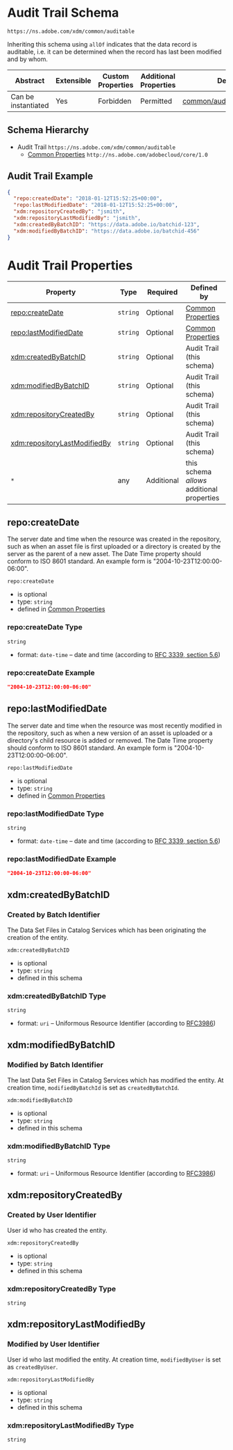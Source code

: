 
# Audit Trail Schema

```
https://ns.adobe.com/xdm/common/auditable
```

Inheriting this schema using `allOf` indicates that the data record is auditable, i.e. it can be determined when the record has last been modified and by whom.

| Abstract | Extensible | Custom Properties | Additional Properties | Defined In |
|----------|------------|-------------------|-----------------------|------------|
| Can be instantiated | Yes | Forbidden | Permitted | [common/auditable.schema.json](common/auditable.schema.json) |

## Schema Hierarchy

* Audit Trail `https://ns.adobe.com/xdm/common/auditable`
  * [Common Properties](../external/repo/common.schema.md) `http://ns.adobe.com/adobecloud/core/1.0`

## Audit Trail Example
```json
{
  "repo:createdDate": "2018-01-12T15:52:25+00:00",
  "repo:lastModifiedDate": "2018-01-12T15:52:25+00:00",
  "xdm:repositoryCreatedBy": "jsmith",
  "xdm:repositoryLastModifiedBy": "jsmith",
  "xdm:createdByBatchID": "https://data.adobe.io/batchid-123",
  "xdm:modifiedByBatchID": "https://data.adobe.io/batchid-456"
}
```

# Audit Trail Properties

| Property | Type | Required | Defined by |
|----------|------|----------|------------|
| [repo:createDate](#repocreateDate) | `string` | Optional | [Common Properties](../external/repo/common.schema.md#repocreateDate) |
| [repo:lastModifiedDate](#repolastModifiedDate) | `string` | Optional | [Common Properties](../external/repo/common.schema.md#repolastModifiedDate) |
| [xdm:createdByBatchID](#xdmcreatedByBatchID) | `string` | Optional | Audit Trail (this schema) |
| [xdm:modifiedByBatchID](#xdmmodifiedByBatchID) | `string` | Optional | Audit Trail (this schema) |
| [xdm:repositoryCreatedBy](#xdmrepositoryCreatedBy) | `string` | Optional | Audit Trail (this schema) |
| [xdm:repositoryLastModifiedBy](#xdmrepositoryLastModifiedBy) | `string` | Optional | Audit Trail (this schema) |
| `*` | any | Additional | this schema *allows* additional properties |

## repo:createDate

The server date and time when the resource was created in the repository, such as when an asset file is first uploaded or a directory is created by the server as the parent of a new asset. The Date Time property should conform to ISO 8601 standard. An example form is &#34;2004-10-23T12:00:00-06:00&#34;.

`repo:createDate`
* is optional
* type: `string`
* defined in [Common Properties](../external/repo/common.schema.md#repo:createDate)

### repo:createDate Type


`string`
* format: `date-time` – date and time (according to [RFC 3339, section 5.6](http://tools.ietf.org/html/rfc3339))




### repo:createDate Example

```json
"2004-10-23T12:00:00-06:00"
```


## repo:lastModifiedDate

The server date and time when the resource was most recently modified in the repository, such as when a new version of an asset is uploaded or a directory&#39;s child resource is added or removed. The Date Time property should conform to ISO 8601 standard. An example form is &#34;2004-10-23T12:00:00-06:00&#34;.

`repo:lastModifiedDate`
* is optional
* type: `string`
* defined in [Common Properties](../external/repo/common.schema.md#repo:lastModifiedDate)

### repo:lastModifiedDate Type


`string`
* format: `date-time` – date and time (according to [RFC 3339, section 5.6](http://tools.ietf.org/html/rfc3339))




### repo:lastModifiedDate Example

```json
"2004-10-23T12:00:00-06:00"
```


## xdm:createdByBatchID
### Created by Batch Identifier

The Data Set Files in Catalog Services which has been originating the creation of the entity.


`xdm:createdByBatchID`
* is optional
* type: `string`
* defined in this schema

### xdm:createdByBatchID Type


`string`
* format: `uri` – Uniformous Resource Identifier (according to [RFC3986](http://tools.ietf.org/html/rfc3986))






## xdm:modifiedByBatchID
### Modified by Batch Identifier

The last Data Set Files in Catalog Services which has modified the entity.
At creation time, `modifiedByBatchId` is set as `createdByBatchId`.


`xdm:modifiedByBatchID`
* is optional
* type: `string`
* defined in this schema

### xdm:modifiedByBatchID Type


`string`
* format: `uri` – Uniformous Resource Identifier (according to [RFC3986](http://tools.ietf.org/html/rfc3986))






## xdm:repositoryCreatedBy
### Created by User Identifier

User id who has created the entity.


`xdm:repositoryCreatedBy`
* is optional
* type: `string`
* defined in this schema

### xdm:repositoryCreatedBy Type


`string`






## xdm:repositoryLastModifiedBy
### Modified by User Identifier

User id who last modified the entity.
At creation time, `modifiedByUser` is set as `createdByUser`.


`xdm:repositoryLastModifiedBy`
* is optional
* type: `string`
* defined in this schema

### xdm:repositoryLastModifiedBy Type


`string`





